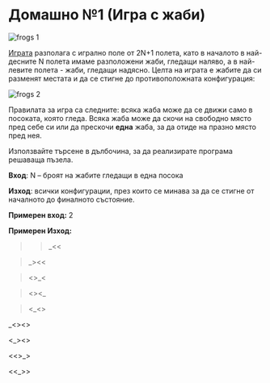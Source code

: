 
# Домашно №1 (Игра с жаби)

![frogs 1](https://cloud.githubusercontent.com/assets/8988578/19732202/b3633ad2-9ba8-11e6-8083-01c96784a7d8.png)

[Играта](http://akidsheart.com/math/mathgames/leapfrog.htm) разполага с игрално поле от 2N+1 полета, като в началото в най-десните N полета имаме разположени жаби, гледащи наляво, а в най-левите полета - жаби, гледащи надясно. Целта на играта е жабите да си разменят местата и да се стигне до противоположната конфигурация:

![frogs 2](https://cloud.githubusercontent.com/assets/8988578/19732207/b7a9202a-9ba8-11e6-9773-51e3fe74f0eb.png)

Правилата за игра са следните: всяка жаба може да се движи само в посоката, която гледа. Всяка жаба може да скочи на свободно място пред себе си или да прескочи **една** жаба, за да отиде на празно място пред нея.

Използвайте търсене в дълбочина, за да реализирате програма решаваща пъзела.

**Вход**: N – броят на жабите гледащи в една посока

**Изход**: всички конфигурации, през които се минава за да се стигне от началното до финалното състояние.

**Примерен вход:** 
2

**Примерен Изход:**
>>_<<

>_><<

><>_<

><><_

><_<> 

_<><> 

<_><> 

<<>_> 

<<_>>
